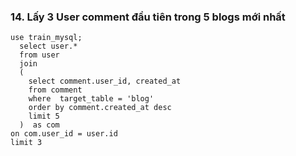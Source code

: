 ### 14. Lấy 3 User comment đầu tiên trong 5 blogs mới nhất
```mysql
use train_mysql;
  select user.*
  from user
  join
  (
	select comment.user_id, created_at
	from comment
	where  target_table = 'blog'
    order by comment.created_at desc
    limit 5
  )  as com
on com.user_id = user.id
limit 3



```
